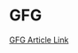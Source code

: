 # GFG
[GFG Article Link](https://www.geeksforgeeks.org/extracting-tweets-containing-a-particular-hashtag-using-python/?ref=rp)

